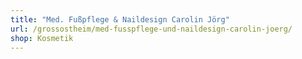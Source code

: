 ```yaml
---
title: "Med. Fußpflege & Naildesign Carolin Jörg"
url: /grossostheim/med-fusspflege-und-naildesign-carolin-joerg/
shop: Kosmetik
---
```

